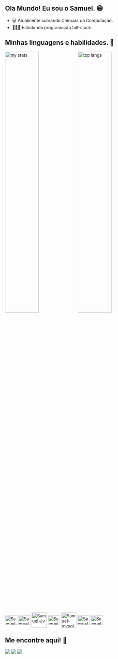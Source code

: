 ## Ola Mundo! Eu sou o Samuel. 😄

- 💻 Atualmente cursando Ciências da Computação.
- 🧑🏽‍💻 Estudando programação full-stack.

## Minhas linguagens e habilidades. 🦾

<div>
<img alt="my stats" align="center" width="47%" src="https://github-readme-stats.vercel.app/api?username=Samuelptdd&show_icons=true&theme=dark"/>
<img alt="top langs" align="center" width="47%" src= "https://github-readme-stats.vercel.app/api/top-langs/?username=Samuelptdd&layout=compact&theme=dark"/>
</div>

<div style="display: inline_block"><br>
  <img align="center" alt="Samuel-javascript" height="30" width="40"
            <img src="https://cdn.jsdelivr.net/gh/devicons/devicon@latest/icons/javascript/javascript-original.svg" />
  <img align="center" alt="Samuel-typescript" height="30" width="40"  
            <img src="https://cdn.jsdelivr.net/gh/devicons/devicon@latest/icons/typescript/typescript-original.svg" />
   <img align="center" alt="Samuel-Jv" height="50" width="50" 
            <img src="https://cdn.jsdelivr.net/gh/devicons/devicon@latest/icons/java/java-plain-wordmark.svg" />
  <img align="center" alt="Samuel-c" height="30" width="40" 
            <img src="https://cdn.jsdelivr.net/gh/devicons/devicon@latest/icons/c/c-original.svg" /> 
   <img align="center" alt="Samuel-mysql" height="50" width="50"
            <img src="https://cdn.jsdelivr.net/gh/devicons/devicon@latest/icons/mysql/mysql-original-wordmark.svg" />
  <img align="center" alt="Samuel-androidS" height="30" width="40"
            <img src="https://cdn.jsdelivr.net/gh/devicons/devicon@latest/icons/androidstudio/androidstudio-original.svg" />
   <img align="center" alt="Samuel-Linux" height="30" width="40"
            <img src="https://cdn.jsdelivr.net/gh/devicons/devicon@latest/icons/linux/linux-original.svg" />         
</div>

## Me encontre aqui! 🚀


<div> 
  <a href="https://discord.gg/samuelpr" target="_blank"><img src="https://img.shields.io/badge/Discord-7289DA?style=for-the-badge&logo=discord&logoColor=white"></a>
  <a href="https://www.linkedin.com/in/samuel-paiva-ramos-928351277/" target="_blank"><img src="https://img.shields.io/badge/LinkedIn-0077B5?style=for-the-badge&logo=linkedin&logoColor=white"></a>
  <a href="mailto:samuelpaivaramos@gmail.com" target="_blank"><img src="https://img.shields.io/badge/Gmail-D14836?style=for-the-badge&logo=gmail&logoColor=white"></a>
</div>


